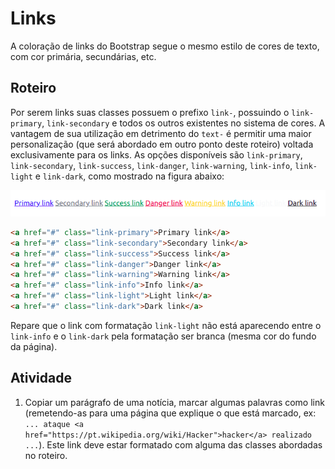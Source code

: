 # Links
A coloração de links do Bootstrap segue o mesmo estilo de cores de texto, com cor primária, secundárias, etc.


## Roteiro
Por serem links suas classes possuem o prefixo `link-`, possuindo o `link-primary`, `link-secondary` e todos os outros existentes no sistema de cores. A vantagem de sua utilização em detrimento do `text-` é permitir uma maior personalização (que será abordado em outro ponto deste roteiro) voltada exclusivamente para os links. As opções disponíveis são `link-primary`, `link-secondary`, `link-success`, `link-danger`, `link-warning`, `link-info`, `link-light` e `link-dark`, como mostrado na figura abaixo:

![Links](./imgs/links.png)
```html
<a href="#" class="link-primary">Primary link</a>
<a href="#" class="link-secondary">Secondary link</a>
<a href="#" class="link-success">Success link</a>
<a href="#" class="link-danger">Danger link</a>
<a href="#" class="link-warning">Warning link</a>
<a href="#" class="link-info">Info link</a>
<a href="#" class="link-light">Light link</a>
<a href="#" class="link-dark">Dark link</a>
```

Repare que o link com formatação `link-light` não está aparecendo entre o `link-info` e o `link-dark` pela formatação ser branca (mesma cor do fundo da página).

## Atividade
1. Copiar um parágrafo de uma notícia, marcar algumas palavras como link (remetendo-as para uma página que explique o que está marcado, ex: `... ataque <a href="https://pt.wikipedia.org/wiki/Hacker">hacker</a> realizado ...`). Este link deve estar formatado com alguma das classes abordadas no roteiro.